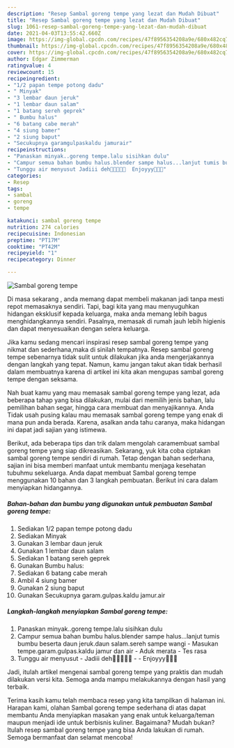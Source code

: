 ```yaml
---
description: "Resep Sambal goreng tempe yang lezat dan Mudah Dibuat"
title: "Resep Sambal goreng tempe yang lezat dan Mudah Dibuat"
slug: 1061-resep-sambal-goreng-tempe-yang-lezat-dan-mudah-dibuat
date: 2021-04-03T13:55:42.660Z
image: https://img-global.cpcdn.com/recipes/47f8956354208a9e/680x482cq70/sambal-goreng-tempe-foto-resep-utama.jpg
thumbnail: https://img-global.cpcdn.com/recipes/47f8956354208a9e/680x482cq70/sambal-goreng-tempe-foto-resep-utama.jpg
cover: https://img-global.cpcdn.com/recipes/47f8956354208a9e/680x482cq70/sambal-goreng-tempe-foto-resep-utama.jpg
author: Edgar Zimmerman
ratingvalue: 4
reviewcount: 15
recipeingredient:
- "1/2 papan tempe potong dadu"
- " Minyak"
- "3 lembar daun jeruk"
- "1 lembar daun salam"
- "1 batang sereh geprek"
- " Bumbu halus"
- "6 batang cabe merah"
- "4 siung bamer"
- "2 siung baput"
- "Secukupnya garamgulpaskaldu jamurair"
recipeinstructions:
- "Panaskan minyak..goreng tempe.lalu sisihkan dulu"
- "Campur semua bahan bumbu halus.blender sampe halus...lanjut tumis bumbu beserta daun jeruk.daun salam.sereh sampe wangi Masukan tempe.garam.gulpas.kaldu jamur dan air Aduk merata Tes rasa"
- "Tunggu air menyusut Jadiii deh🤗🤤🤤🤤🤤  Enjoyyy🤤🤤🤤"
categories:
- Resep
tags:
- sambal
- goreng
- tempe

katakunci: sambal goreng tempe 
nutrition: 274 calories
recipecuisine: Indonesian
preptime: "PT17M"
cooktime: "PT42M"
recipeyield: "1"
recipecategory: Dinner

---
```



![Sambal goreng tempe](https://img-global.cpcdn.com/recipes/47f8956354208a9e/680x482cq70/sambal-goreng-tempe-foto-resep-utama.jpg)

Di masa  sekarang , anda memang dapat membeli makanan jadi tanpa mesti repot memasaknya sendiri. Tapi, bagi kita yang mau menyuguhkan hidangan eksklusif kepada keluarga, maka anda memang lebih bagus menghidangkannya sendiri. Pasalnya, memasak di rumah jauh lebih higienis dan dapat menyesuaikan dengan selera keluarga.

Jika kamu sedang mencari inspirasi resep sambal goreng tempe yang nikmat dan sederhana,maka di sinilah tempatnya. Resep sambal goreng tempe  sebenarnya tidak sulit untuk dilakukan jika anda mengerjakannya dengan langkah yang tepat. Namun, kamu jangan takut akan tidak berhasil dalam membuatnya 
karena di artikel ini kita akan mengupas sambal goreng tempe dengan seksama.  



Nah buat kamu yang mau memasak sambal goreng tempe yang lezat, ada beberapa tahap yang bisa dilakukan, mulai dari memilih jenis bahan, lalu pemilihan bahan segar, hingga cara membuat dan menyajikannya. Anda Tidak usah pusing kalau mau memasak sambal goreng tempe yang enak di mana pun anda berada. Karena, asalkan anda  tahu caranya, maka hidangan ini dapat jadi sajian yang istimewa.

Berikut, ada beberapa tips dan trik dalam mengolah caramembuat sambal goreng tempe yang siap dikreasikan. Sekarang, yuk kita coba ciptakan sambal goreng tempe sendiri di rumah. Tetap dengan bahan sederhana, sajian ini bisa memberi manfaat untuk membantu menjaga kesehatan tubuhmu sekeluarga. Anda dapat membuat Sambal goreng tempe menggunakan 10 bahan dan 3 langkah pembuatan. Berikut ini cara dalam menyiapkan hidangannya.

<!--inarticleads1-->

##### Bahan-bahan dan bumbu yang digunakan untuk pembuatan Sambal goreng tempe:

1. Sediakan 1/2 papan tempe potong dadu
1. Sediakan  Minyak
1. Gunakan 3 lembar daun jeruk
1. Gunakan 1 lembar daun salam
1. Sediakan 1 batang sereh geprek
1. Gunakan  Bumbu halus:
1. Sediakan 6 batang cabe merah
1. Ambil 4 siung bamer
1. Gunakan 2 siung baput
1. Gunakan Secukupnya garam.gulpas.kaldu jamur.air




<!--inarticleads2-->

##### Langkah-langkah menyiapkan Sambal goreng tempe:

1. Panaskan minyak..goreng tempe.lalu sisihkan dulu
1. Campur semua bahan bumbu halus.blender sampe halus...lanjut tumis bumbu beserta daun jeruk.daun salam.sereh sampe wangi - Masukan tempe.garam.gulpas.kaldu jamur dan air - Aduk merata - Tes rasa
1. Tunggu air menyusut - Jadiii deh🤗🤤🤤🤤🤤 -  - Enjoyyy🤤🤤🤤




Jadi, itulah artikel mengenai  sambal goreng tempe  yang praktis dan mudah dilakukan versi kita. Semoga anda mampu melakukannya dengan hasil yang terbaik. 

Terima kasih kamu telah membaca resep yang kita tampilkan di halaman ini. Harapan kami, olahan  Sambal goreng tempe sederhana di atas dapat membantu Anda menyiapkan masakan yang enak untuk keluarga/teman maupun menjadi ide untuk berbisnis kuliner. Bagaimana? Mudah bukan? Itulah resep sambal goreng tempe yang bisa Anda lakukan di rumah. Semoga bermanfaat dan selamat mencoba!

